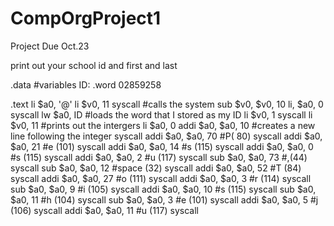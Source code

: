 # CompOrgProject1
Project Due Oct.23

print out your school id and first and last 

.data #variables
	ID: .word  02859258
	
  
.text
	li $a0, '@'
	li $v0, 11
	syscall		#calls the system
	sub $v0, $v0, 10
	li, $a0, 0
	syscall
	lw $a0, ID      #loads the word that I stored as my ID
	li $v0, 1
	syscall
	li $v0, 11 	#prints out the intergers
	li $a0, 0
	addi $a0, $a0, 10 	#creates a new line following the integer
	syscall
	addi $a0, $a0, 70 	#P( 80)
	syscall
	addi $a0, $a0, 21 	#e (101)
	syscall
	addi $a0, $a0, 14	#s (115)
	syscall 
	addi $a0, $a0, 0 	#s (115)
	syscall
	addi $a0, $a0, 2	#u (117)
	syscall
	sub $a0, $a0, 73	#,(44)
	syscall
	sub $a0, $a0, 12	#space (32)
	syscall
	addi $a0, $a0, 52 	#T (84)
	syscall
	addi $a0, $a0, 27	#o (111)
	syscall
	addi $a0, $a0, 3	#r (114)
	syscall
	sub $a0, $a0, 9		#i (105)
	syscall
	addi $a0, $a0, 10 	#s (115)
	syscall
	sub $a0, $a0, 11 	#h (104)
	syscall 
	sub $a0, $a0, 3		#e (101)
	syscall
	addi $a0, $a0, 5	#j (106)
	syscall
	addi $a0, $a0, 11	#u (117)
	syscall
	
